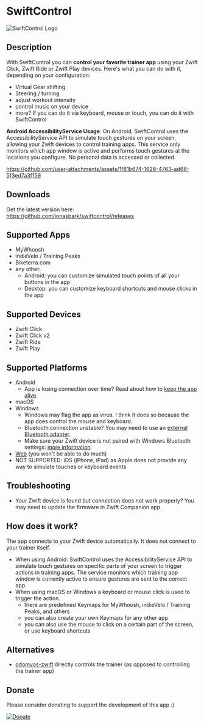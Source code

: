 # SwiftControl

<img src="logo.jpg" alt="SwiftControl Logo"/>

## Description

With SwiftControl you can **control your favorite trainer app** using your Zwift Click, Zwift Ride or Zwift Play devices. Here's what you can do with it, depending on your configuration:
- Virtual Gear shifting
- Steering / turning
- adjust workout intensity
- control music on your device
- more? If you can do it via keyboard, mouse or touch, you can do it with SwiftControl

**Android AccessibilityService Usage**: On Android, SwiftControl uses the AccessibilityService API to simulate touch gestures on your screen, allowing your Zwift devices to control training apps. This service only monitors which app window is active and performs touch gestures at the locations you configure. No personal data is accessed or collected.


https://github.com/user-attachments/assets/1f81b674-1628-4763-ad66-5f3ed7a3f159




## Downloads
Get the latest version here: https://github.com/jonasbark/swiftcontrol/releases

## Supported Apps
- MyWhoosh
- indieVelo / Training Peaks
- Biketerra.com
- any other: 
  - Android: you can customize simulated touch points of all your buttons in the app
  - Desktop: you can customize keyboard shortcuts and mouse clicks in the app

## Supported Devices
- Zwift Click
- Zwift Click v2
- Zwift Ride
- Zwift Play

## Supported Platforms
- Android
  - App is losing connection over time? Read about how to [keep the app alive](https://dontkillmyapp.com/).
- macOS
- Windows 
  - Windows may flag the app as virus. I think it does so because the app does control the mouse and keyboard.
  - Bluetooth connection unstable? You may need to use an [external Bluetooth adapter](https://github.com/jonasbark/swiftcontrol/issues/14#issuecomment-3193839509).
  - Make sure your Zwift device is not paired with Windows Bluetooth settings: [more information](https://github.com/jonasbark/swiftcontrol/issues/70).
- [Web](https://jonasbark.github.io/swiftcontrol/) (you won't be able to do much)
- NOT SUPPORTED: iOS (iPhone, iPad) as Apple does not provide any way to simulate touches or keyboard events

## Troubleshooting
- Your Zwift device is found but connection does not work properly? You may need to update the firmware in Zwift Companion app.

## How does it work?
The app connects to your Zwift device automatically. It does not connect to your trainer itself.

- When using Android: SwiftControl uses the AccessibilityService API to simulate touch gestures on specific parts of your screen to trigger actions in training apps. The service monitors which training app window is currently active to ensure gestures are sent to the correct app.
- When using macOS or Windows a keyboard or mouse click is used to trigger the action. 
  - there are predefined Keymaps for MyWhoosh, indieVelo / Training Peaks, and others
  - you can also create your own Keymaps for any other app
  - you can also use the mouse to click on a certain part of the screen, or use keyboard shortcuts

## Alternatives
- [qdomyos-zwift](https://www.qzfitness.com/) directly controls the trainer (as opposed to controlling the trainer app)

## Donate
Please consider donating to support the development of this app :)

[![Donate](https://img.shields.io/badge/Donate-PayPal-green.svg)](https://paypal.me/boni)

